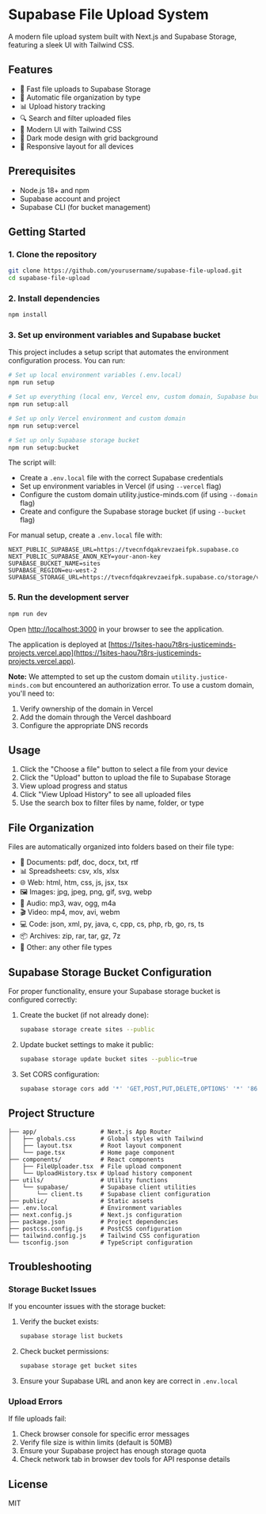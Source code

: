 # Supabase File Upload System

A modern file upload system built with Next.js and Supabase Storage, featuring a sleek UI with Tailwind CSS.

## Features

- 🚀 Fast file uploads to Supabase Storage
- 📁 Automatic file organization by type
- 📊 Upload history tracking
- 🔍 Search and filter uploaded files
- 🎨 Modern UI with Tailwind CSS
- 🌙 Dark mode design with grid background
- 📱 Responsive layout for all devices

## Prerequisites

- Node.js 18+ and npm
- Supabase account and project
- Supabase CLI (for bucket management)

## Getting Started

### 1. Clone the repository

```bash
git clone https://github.com/yourusername/supabase-file-upload.git
cd supabase-file-upload
```

### 2. Install dependencies

```bash
npm install
```

### 3. Set up environment variables and Supabase bucket

This project includes a setup script that automates the environment configuration process. You can run:

```bash
# Set up local environment variables (.env.local)
npm run setup

# Set up everything (local env, Vercel env, custom domain, Supabase bucket)
npm run setup:all

# Set up only Vercel environment and custom domain
npm run setup:vercel

# Set up only Supabase storage bucket
npm run setup:bucket
```

The script will:
- Create a `.env.local` file with the correct Supabase credentials
- Set up environment variables in Vercel (if using `--vercel` flag)
- Configure the custom domain utility.justice-minds.com (if using `--domain` flag)
- Create and configure the Supabase storage bucket (if using `--bucket` flag)

For manual setup, create a `.env.local` file with:

```
NEXT_PUBLIC_SUPABASE_URL=https://tvecnfdqakrevzaeifpk.supabase.co
NEXT_PUBLIC_SUPABASE_ANON_KEY=your-anon-key
SUPABASE_BUCKET_NAME=sites
SUPABASE_REGION=eu-west-2
SUPABASE_STORAGE_URL=https://tvecnfdqakrevzaeifpk.supabase.co/storage/v1/s3
```

### 5. Run the development server

```bash
npm run dev
```

Open [http://localhost:3000](http://localhost:3000) in your browser to see the application.

The application is deployed at [https://1sites-haou7t8rs-justiceminds-projects.vercel.app](https://1sites-haou7t8rs-justiceminds-projects.vercel.app).

**Note:** We attempted to set up the custom domain `utility.justice-minds.com` but encountered an authorization error. To use a custom domain, you'll need to:
1. Verify ownership of the domain in Vercel
2. Add the domain through the Vercel dashboard
3. Configure the appropriate DNS records

## Usage

1. Click the "Choose a file" button to select a file from your device
2. Click the "Upload" button to upload the file to Supabase Storage
3. View upload progress and status
4. Click "View Upload History" to see all uploaded files
5. Use the search box to filter files by name, folder, or type

## File Organization

Files are automatically organized into folders based on their file type:

- 📄 Documents: pdf, doc, docx, txt, rtf
- 📊 Spreadsheets: csv, xls, xlsx
- 🌐 Web: html, htm, css, js, jsx, tsx
- 🖼️ Images: jpg, jpeg, png, gif, svg, webp
- 🎵 Audio: mp3, wav, ogg, m4a
- 🎬 Video: mp4, mov, avi, webm
- 💻 Code: json, xml, py, java, c, cpp, cs, php, rb, go, rs, ts
- 📦 Archives: zip, rar, tar, gz, 7z
- 📝 Other: any other file types

## Supabase Storage Bucket Configuration

For proper functionality, ensure your Supabase storage bucket is configured correctly:

1. Create the bucket (if not already done):
   ```bash
   supabase storage create sites --public
   ```

2. Update bucket settings to make it public:
   ```bash
   supabase storage update bucket sites --public=true
   ```

3. Set CORS configuration:
   ```bash
   supabase storage cors add '*' 'GET,POST,PUT,DELETE,OPTIONS' '*' '86400'
   ```

## Project Structure

```
├── app/                  # Next.js App Router
│   ├── globals.css       # Global styles with Tailwind
│   ├── layout.tsx        # Root layout component
│   └── page.tsx          # Home page component
├── components/           # React components
│   ├── FileUploader.tsx  # File upload component
│   └── UploadHistory.tsx # Upload history component
├── utils/                # Utility functions
│   └── supabase/         # Supabase client utilities
│       └── client.ts     # Supabase client configuration
├── public/               # Static assets
├── .env.local            # Environment variables
├── next.config.js        # Next.js configuration
├── package.json          # Project dependencies
├── postcss.config.js     # PostCSS configuration
├── tailwind.config.js    # Tailwind CSS configuration
└── tsconfig.json         # TypeScript configuration
```

## Troubleshooting

### Storage Bucket Issues

If you encounter issues with the storage bucket:

1. Verify the bucket exists:
   ```bash
   supabase storage list buckets
   ```

2. Check bucket permissions:
   ```bash
   supabase storage get bucket sites
   ```

3. Ensure your Supabase URL and anon key are correct in `.env.local`

### Upload Errors

If file uploads fail:

1. Check browser console for specific error messages
2. Verify file size is within limits (default is 50MB)
3. Ensure your Supabase project has enough storage quota
4. Check network tab in browser dev tools for API response details

## License

MIT
